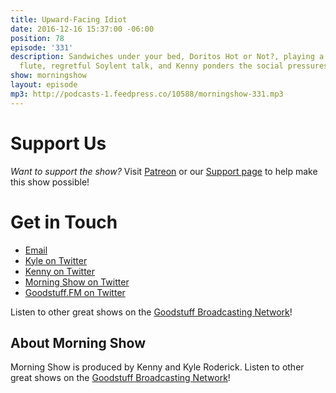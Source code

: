 ```yaml
---
title: Upward-Facing Idiot
date: 2016-12-16 15:37:00 -06:00
position: 78
episode: '331'
description: Sandwiches under your bed, Doritos Hot or Not?, playing a pizza-shaped
  flute, regretful Soylent talk, and Kenny ponders the social pressures of wrist computers.
show: morningshow
layout: episode
mp3: http://podcasts-1.feedpress.co/10588/morningshow-331.mp3
---
```


# Support Us
*Want to support the show?* Visit [Patreon](http://patreon.com/morningshow) or our [Support page](http://morningshow.am/support) to help make this show possible!

# Get in Touch
* [Email](mailto:kyle@goodstuff.fm)
* [Kyle on Twitter](http://twitter.com/dogburps)
* [Kenny on Twitter](http://twitter.com/pizzarobotics)
* [Morning Show on Twitter](http://twitter.com/morningshowam)
* [Goodstuff.FM on Twitter](http://twitter.com/goodstufffm)

Listen to other great shows on the [Goodstuff Broadcasting Network](http://goodstuff.fm/shows)!

## About Morning Show
Morning Show is produced by Kenny and Kyle Roderick. Listen to other great shows on the [Goodstuff Broadcasting Network](http://goodstuff.fm/shows)!
